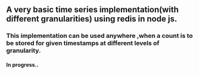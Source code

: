 ## A very basic time series implementation(with different granularities) using redis in node js.

### This implementation can be used anywhere ,when a count is to be stored for given timestamps at different levels of granularity.

#### In progress..